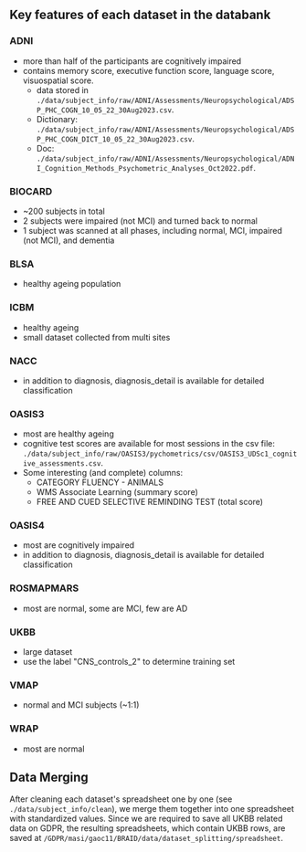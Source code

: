 ## Key features of each dataset in the databank
### ADNI
- more than half of the participants are cognitively impaired
- contains memory score, executive function score, language score, visuospatial score.
    - data stored in `./data/subject_info/raw/ADNI/Assessments/Neuropsychological/ADSP_PHC_COGN_10_05_22_30Aug2023.csv`. 
    - Dictionary: `./data/subject_info/raw/ADNI/Assessments/Neuropsychological/ADSP_PHC_COGN_DICT_10_05_22_30Aug2023.csv`.
    - Doc: `./data/subject_info/raw/ADNI/Assessments/Neuropsychological/ADNI_Cognition_Methods_Psychometric_Analyses_Oct2022.pdf`. 

### BIOCARD
- ~200 subjects in total
- 2 subjects were impaired (not MCI) and turned back to normal
- 1 subject was scanned at all phases, including normal, MCI, impaired (not MCI), and dementia

### BLSA
- healthy ageing population

### ICBM
- healthy ageing
- small dataset collected from multi sites

### NACC
- in addition to diagnosis, diagnosis_detail is available for detailed classification

### OASIS3
- most are healthy ageing
- cognitive test scores are available for most sessions in the csv file: `./data/subject_info/raw/OASIS3/pychometrics/csv/OASIS3_UDSc1_cognitive_assessments.csv`. 
- Some interesting (and complete) columns: 
    - CATEGORY FLUENCY - ANIMALS
    - WMS Associate Learning (summary score)
    - FREE AND CUED SELECTIVE REMINDING TEST (total score)

### OASIS4
- most are cognitively impaired
- in addition to diagnosis, diagnosis_detail is available for detailed classification

### ROSMAPMARS
- most are normal, some are MCI, few are AD

### UKBB
- large dataset
- use the label "CNS_controls_2" to determine training set

### VMAP
- normal and MCI subjects (~1:1)

### WRAP
- most are normal

## Data Merging
After cleaning each dataset's spreadsheet one by one (see `./data/subject_info/clean`), 
we merge them together into one spreadsheet with standardized values.
Since we are required to save all UKBB related data on GDPR, 
the resulting spreadsheets, which contain UKBB rows, are saved at `/GDPR/masi/gaoc11/BRAID/data/dataset_splitting/spreadsheet`.